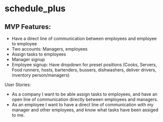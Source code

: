 # schedule_plus

## MVP Features:
- Have a direct line of communication between employees and employee to employee 
- Two accounts: Managers, employees
- Assign tasks to employees
- Manager signup
- Employee signup: Have dropdown for preset positions (Cooks, Servers, Food runners, hosts, bartenders, bussers, dishwashers, deliver drivers, inventory person/managers)


User Stories:
- As a company I want to be able assign tasks to employees, and have an open line of communication directly between employees and managers.
- As an employee I want to have a direct line of communication with my manager and other employees, and know what tasks have been assiged to me. 